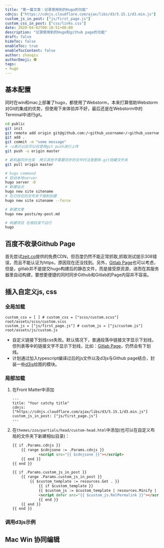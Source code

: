 ```yaml
---
title: "第一篇文章：记录使用到的Hugo的功能"
cdnjs: ["https://cdnjs.cloudflare.com/ajax/libs/d3/5.15.1/d3.min.js"]
custom_js_in_post: ["js/first_page.js"]
custom_css_in_post: ["css/links.css"]
date: 2020-04-02T00:10:51+08:00
description: "记录使用到的Hugo和github page的功能"
draft: false
hideToc: false
enableToc: true
enableTocContent: false
author: zhaoqiu
authorEmoji: 👽
tags: 
- hugo
---
```




## 基本配置
 同时在win和mac上部署了hugo，都使用了Webstorm，本来打算借助Webstorm对Git的集成的优势，但使用下来体验并不好，最后还是在Webstorm中的Terminal中进行git。

``` Bash
cd public
git init
git remote add origin git@github.com:/<github_username>/<github_username>.github.io.git
git add .
git commit -m "some message"
# -u表示以后可以仅使用git push进行上传
git push -u origin master

# 新机器同步仓库  拷贝其他不需要同步的文件时注意删除.git隐藏文件夹
git pull origin master
```

``` Bash
# hugo command
# 启动本地server
hugo server -D
# 新建站点
hugo new site sitename
# 在已存在的文件夹下强制创建
hugo new site sitename --force

# 新建文章
hugo new posts/my-post.md

# 构建项目 在根目录下运行
hugo

```


## 百度不收录Github Page

首先尝试[zeit.co](https://zeit.co/)提供的免费CDN，但百度仍然不能正常抓取,抓取测试提示308错误，而且不能认证为https，原因现在还没找到。另外，[Gitlab Page](https://about.gitlab.com/blog/2016/04/07/gitlab-pages-setup/)也可以考虑，但是，gitlab并不是提交hugo构建后的静态文件，而是接受原资源，进而在其服务器里自动构建，要想更便捷的同时同步Github和Gitlab的Page内容并不容易。


## 插入自定义js, css

### 全局加载
```
custom_css = [ ] # custom_css = ["scss/custom.scss"] root/assets/scss/custom.scss
custom_js = ["js/first_page.js"] # custom_js = ["js/custom.js"] root/assets/js/custom.js
```

- 自定义链接下划线css失败。默认情况下，普通段落中链接文字显示下划线，但列表等中的链接文字不显示下划线，比如：[Gitlab Page](https://about.gitlab.com/blog/2016/04/07/gitlab-pages-setup/)，仍然会有下划线。
- 计划通过加入typescript编译过后的js文件以及d3js与Github page结合，封装一些[d3js](https://d3js.org/)绘图的模块。

### 局部加载
1. 在Front Matter中添加
    ```
    ---
    title: "Your catchy title"
    cdnjs: ["https://cdnjs.cloudflare.com/ajax/libs/d3/5.15.1/d3.min.js"]
    custom_js_in_post: ["js/first_page.js"]
    ---
    ```
2. 在`themes/zzo/partials/head/custom-head.html`中添加(也可以在自定义布局的文件夹下新建相似目录)：
    ``` html
    {{ if .Params.cdnjs }}
        {{ range $cdnjsone := .Params.cdnjs }}
                <script src="{{ $cdnjsone }}"></script>
        {{ end }}
    {{ end }}

    {{ if .Params.custom_js_in_post }}
        {{ range .Params.custom_js_in_post }}
            {{ $custom_template := resources.Get . }}
                {{ if $custom_template }}
                {{ $custom_js := $custom_template | resources.Minify | resources.Fingerprint }}
                <script defer src="{{ $custom_js.RelPermalink }}"></script>
                {{ end }}
        {{ end }}
    {{ end }}
    ```
### 调用d3js示例

<div id="mineraltree"></div>

## Mac Win 协同编辑

